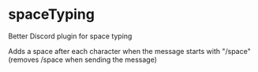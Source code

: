 # spaceTyping
Better Discord plugin for space typing

Adds a space after each character when the message starts with "/space" (removes /space when sending the message)

